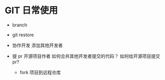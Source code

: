 # GIT 日常使用

- branch
- git restore
- 协作开发
  添加其他开发者
- 提 pr
  开源项目作者 如何合并其他开发者提交的代码？
  如何给开源项目提交 pr?

  - fork 项目到远程仓库

